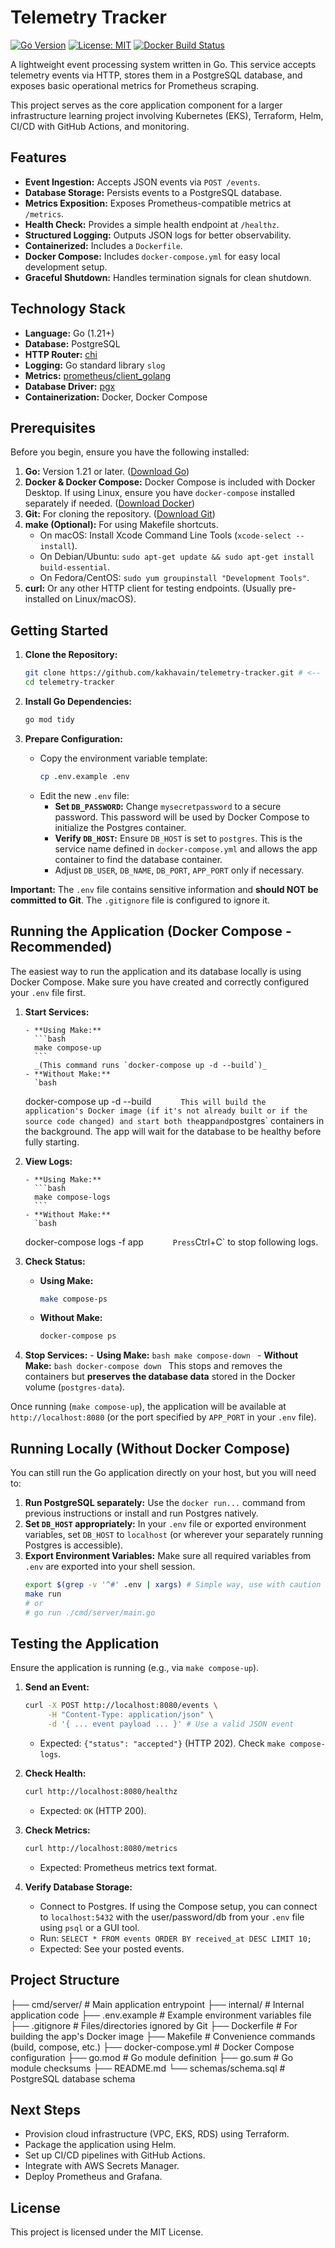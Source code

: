 # Telemetry Tracker

[![Go Version](https://img.shields.io/badge/Go-1.21+-00ADD8.svg)](https://golang.org/)
[![License: MIT](https://img.shields.io/badge/License-MIT-yellow.svg)](https://opensource.org/licenses/MIT)
[![Docker Build Status](https://img.shields.io/badge/Docker-Build-blue)](Dockerfile)

A lightweight event processing system written in Go. This service accepts telemetry events via HTTP, stores them in a PostgreSQL database, and exposes basic operational metrics for Prometheus scraping.

This project serves as the core application component for a larger infrastructure learning project involving Kubernetes (EKS), Terraform, Helm, CI/CD with GitHub Actions, and monitoring.

## Features

- **Event Ingestion:** Accepts JSON events via `POST /events`.
- **Database Storage:** Persists events to a PostgreSQL database.
- **Metrics Exposition:** Exposes Prometheus-compatible metrics at `/metrics`.
- **Health Check:** Provides a simple health endpoint at `/healthz`.
- **Structured Logging:** Outputs JSON logs for better observability.
- **Containerized:** Includes a `Dockerfile`.
- **Docker Compose:** Includes `docker-compose.yml` for easy local development setup.
- **Graceful Shutdown:** Handles termination signals for clean shutdown.

## Technology Stack

- **Language:** Go (1.21+)
- **Database:** PostgreSQL
- **HTTP Router:** [chi](https://github.com/go-chi/chi)
- **Logging:** Go standard library `slog`
- **Metrics:** [prometheus/client_golang](https://github.com/prometheus/client_golang)
- **Database Driver:** [pgx](https://github.com/jackc/pgx)
- **Containerization:** Docker, Docker Compose

## Prerequisites

Before you begin, ensure you have the following installed:

1.  **Go:** Version 1.21 or later. ([Download Go](https://golang.org/dl/))
2.  **Docker & Docker Compose:** Docker Compose is included with Docker Desktop. If using Linux, ensure you have `docker-compose` installed separately if needed. ([Download Docker](https://www.docker.com/products/docker-desktop/))
3.  **Git:** For cloning the repository. ([Download Git](https://git-scm.com/downloads))
4.  **make (Optional):** For using Makefile shortcuts.
    - On macOS: Install Xcode Command Line Tools (`xcode-select --install`).
    - On Debian/Ubuntu: `sudo apt-get update && sudo apt-get install build-essential`.
    - On Fedora/CentOS: `sudo yum groupinstall "Development Tools"`.
5.  **curl:** Or any other HTTP client for testing endpoints. (Usually pre-installed on Linux/macOS).

## Getting Started

1.  **Clone the Repository:**

    ```bash
    git clone https://github.com/kakhavain/telemetry-tracker.git # <-- Use your repo URL
    cd telemetry-tracker
    ```

2.  **Install Go Dependencies:**

    ```bash
    go mod tidy
    ```

3.  **Prepare Configuration:**
    - Copy the environment variable template:
      ```bash
      cp .env.example .env
      ```
    - Edit the new `.env` file:
      - **Set `DB_PASSWORD`:** Change `mysecretpassword` to a secure password. This password will be used by Docker Compose to initialize the Postgres container.
      - **Verify `DB_HOST`:** Ensure `DB_HOST` is set to `postgres`. This is the service name defined in `docker-compose.yml` and allows the app container to find the database container.
      - Adjust `DB_USER`, `DB_NAME`, `DB_PORT`, `APP_PORT` only if necessary.

**Important:** The `.env` file contains sensitive information and **should NOT be committed to Git**. The `.gitignore` file is configured to ignore it.

## Running the Application (Docker Compose - Recommended)

The easiest way to run the application and its database locally is using Docker Compose. Make sure you have created and correctly configured your `.env` file first.

1.  **Start Services:**

        - **Using Make:**
          ```bash
          make compose-up
          ```
          _(This command runs `docker-compose up -d --build`)_
        - **Without Make:**
          `bash

    docker-compose up -d --build
    `      This will build the application's Docker image (if it's not already built or if the source code changed) and start both the`app`and`postgres` containers in the background. The app will wait for the database to be healthy before fully starting.

2.  **View Logs:**

        - **Using Make:**
          ```bash
          make compose-logs
          ```
        - **Without Make:**
          `bash

    docker-compose logs -f app
    `      Press`Ctrl+C` to stop following logs.

3.  **Check Status:**

    - **Using Make:**
      ```bash
      make compose-ps
      ```
    - **Without Make:**
      ```bash
      docker-compose ps
      ```

4.  **Stop Services:** - **Using Make:**
    `bash
      make compose-down
      ` - **Without Make:**
    `bash
docker-compose down
`
    This stops and removes the containers but **preserves the database data** stored in the Docker volume (`postgres-data`).

Once running (`make compose-up`), the application will be available at `http://localhost:8080` (or the port specified by `APP_PORT` in your `.env` file).

## Running Locally (Without Docker Compose)

You can still run the Go application directly on your host, but you will need to:

1.  **Run PostgreSQL separately:** Use the `docker run...` command from previous instructions or install and run Postgres natively.
2.  **Set `DB_HOST` appropriately:** In your `.env` file or exported environment variables, set `DB_HOST` to `localhost` (or wherever your separately running Postgres is accessible).
3.  **Export Environment Variables:** Make sure all required variables from `.env` are exported into your shell session.
    ```bash
    export $(grep -v '^#' .env | xargs) # Simple way, use with caution
    make run
    # or
    # go run ./cmd/server/main.go
    ```

## Testing the Application

Ensure the application is running (e.g., via `make compose-up`).

1.  **Send an Event:**

    ```bash
    curl -X POST http://localhost:8080/events \
         -H "Content-Type: application/json" \
         -d '{ ... event payload ... }' # Use a valid JSON event
    ```

    - Expected: `{"status": "accepted"}` (HTTP 202). Check `make compose-logs`.

2.  **Check Health:**

    ```bash
    curl http://localhost:8080/healthz
    ```

    - Expected: `OK` (HTTP 200).

3.  **Check Metrics:**

    ```bash
    curl http://localhost:8080/metrics
    ```

    - Expected: Prometheus metrics text format.

4.  **Verify Database Storage:**
    - Connect to Postgres. If using the Compose setup, you can connect to `localhost:5432` with the user/password/db from your `.env` file using `psql` or a GUI tool.
    - Run: `SELECT * FROM events ORDER BY received_at DESC LIMIT 10;`
    - Expected: See your posted events.

## Project Structure

├── cmd/server/ # Main application entrypoint
├── internal/ # Internal application code
├── .env.example # Example environment variables file
├── .gitignore # Files/directories ignored by Git
├── Dockerfile # For building the app's Docker image
├── Makefile # Convenience commands (build, compose, etc.)
├── docker-compose.yml # Docker Compose configuration
├── go.mod # Go module definition
├── go.sum # Go module checksums
├── README.md
└── schemas/schema.sql # PostgreSQL database schema

## Next Steps

- Provision cloud infrastructure (VPC, EKS, RDS) using Terraform.
- Package the application using Helm.
- Set up CI/CD pipelines with GitHub Actions.
- Integrate with AWS Secrets Manager.
- Deploy Prometheus and Grafana.

## License

This project is licensed under the MIT License.
